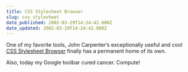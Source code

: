 ```yaml
---
title: CSS Stylesheet Browser
slug: css_stylesheet
date_published: 2002-03-29T14:24:42.000Z
date_updated: 2002-03-29T14:24:42.000Z
---
```


One of my favorite tools, John Carpenter’s exceptionally useful and cool [CSS Stylesheet Browser](http://www.mrgrieves.com/cssbrowser/) finally has a permanent home of its own.

Also, today my Google toolbar cured cancer. Compute!
